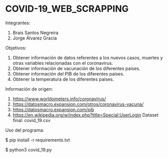 # COVID-19_WEB_SCRAPPING

Integrantes:

1. Brais Santos Negreira
2. Jorge Álvarez Gracia

Objetivos:

1. Obtener información de datos referentes a los nuevos casos, muertes y otras variables relacionadas con el coronavirus.
2. Obtener información de vacunación de los diferentes países.
3. Obtener información del PIB de los diferentes países.
4. Obtener la temperatura de los diferentes países.

Información de origen:

1. https://www.worldometers.info/coronavirus/
2. https://datosmacro.expansion.com/otros/coronavirus-vacuna/
3. https://datosmacro.expansion.com/pib
4. https://en.wikipedia.org/w/index.php?title=Special:UserLogin
Dataset final: covid_19.csv


Uso del programa:

$ pip install -r requirements.txt


$ python3 covid_19.py
